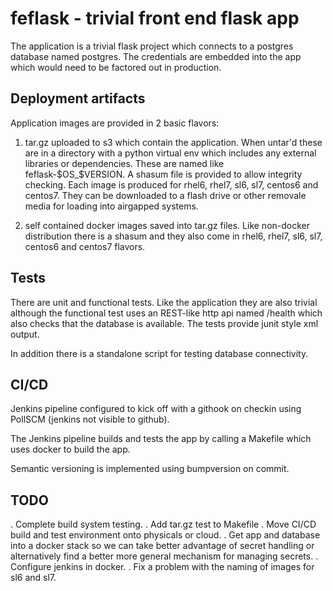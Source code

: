 # feflask - trivial front end flask app

The application is a trivial flask project which connects to a postgres database named postgres. The credentials are embedded into the app which would need to be factored out in production.

## Deployment artifacts

Application images are provided in 2 basic flavors:

1. tar.gz uploaded to s3 which contain the application. When untar'd these are in a directory with a python virtual env which includes any external libraries or dependencies. These are named like feflask-$OS_$VERSION. A shasum file is provided to allow integrity checking. Each image is produced for rhel6, rhel7, sl6, sl7, centos6 and centos7. They can be downloaded to a flash drive or other removale media for loading into airgapped systems.

2. self contained docker images saved into tar.gz files. Like non-docker distribution there is a shasum and they also come in rhel6, rhel7, sl6, sl7, centos6 and centos7 flavors.

## Tests

There are unit and functional tests. Like the application they are also trivial although the functional test uses an REST-like http api named /health which also checks that the database is available. The tests provide junit style xml output.

In addition there is a standalone script for testing database connectivity.

## CI/CD

Jenkins pipeline configured to kick off with a githook on checkin using PollSCM (jenkins not visible to github).

The Jenkins pipeline builds and tests the app by calling a Makefile which uses docker to build the app.

Semantic versioning is implemented using bumpversion on commit.

## TODO

. Complete build system testing.
. Add tar.gz test to Makefile
. Move CI/CD build and test environment onto physicals or cloud.
. Get app and database into a docker stack so we can take better advantage of secret handling or alternatively find a better more general mechanism for managing secrets.
. Configure jenkins in docker.
. Fix a problem with the naming of images for sl6 and sl7.
